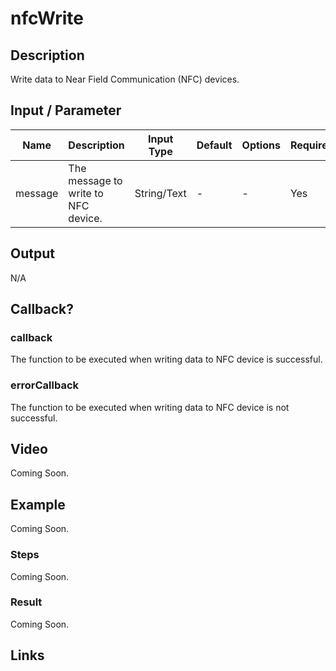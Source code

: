 # nfcWrite

## Description

Write data to Near Field Communication (NFC) devices.

## Input / Parameter

| Name | Description | Input Type | Default | Options | Required |
| ------ | ------ | ------ | ------ | ------ | ------ |
| message | The message to write to NFC device. | String/Text | - | - | Yes |

## Output

N/A

## Callback?

### callback

The function to be executed when writing data to NFC device is successful.

### errorCallback

The function to be executed when writing data to NFC device is not successful.

## Video

Coming Soon.

<!-- Format: [![Video]({image-path}?raw=true)]({url-link}) -->

## Example

Coming Soon.

<!-- Share a scenario, like a user requirements. -->

### Steps

Coming Soon.

<!-- Show the steps and share some screenshots.

1. .....

Format: ![]({image-path}?raw=true) -->

### Result

Coming Soon.

<!-- Explain the output.

Format: ![]({image-path}?raw=true) -->

## Links
